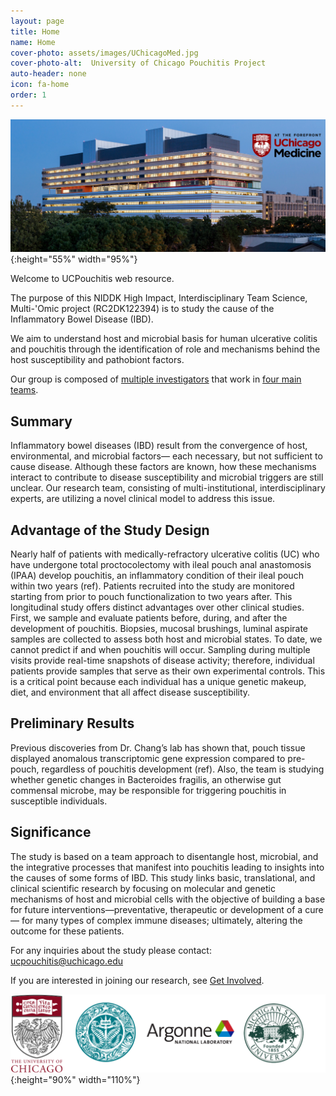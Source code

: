 ```yaml
---
layout: page
title: Home
name: Home
cover-photo: assets/images/UChicagoMed.jpg
cover-photo-alt:  University of Chicago Pouchitis Project
auto-header: none
icon: fa-home
order: 1
---
```


![University Hospital](assets/images/UChicagoMed.jpg){:height="55%" width="95%"}

Welcome to UCPouchitis web resource.

The purpose of this NIDDK High Impact, Interdisciplinary Team Science, Multi-'Omic project (RC2DK122394) is to study the cause of the Inflammatory Bowel Disease (IBD).

We aim to understand host and microbial basis for human ulcerative colitis and pouchitis through the identification of role and mechanisms behind the host susceptibility and pathobiont factors.

Our group is composed of [multiple investigators](Investigators.html) that work in [four main teams](Teams.html).

## Summary

Inflammatory bowel diseases (IBD) result from the convergence of host, environmental, and microbial factors— each necessary, but not sufficient to cause disease. Although these factors are known, how these mechanisms interact to contribute to disease susceptibility and microbial triggers are still unclear. Our research team, consisting of multi-institutional, interdisciplinary experts, are utilizing a novel clinical model to address this issue.

## Advantage of the Study Design

Nearly half of patients with medically-refractory ulcerative colitis (UC) who have undergone total proctocolectomy with ileal pouch anal anastomosis (IPAA) develop pouchitis, an inflammatory condition of their ileal pouch within two years (ref). Patients recruited into the study are monitored starting from prior to pouch functionalization to two years after. This longitudinal study offers distinct advantages over other clinical studies. First, we sample and evaluate patients before, during, and after the development of pouchitis. Biopsies, mucosal brushings, luminal aspirate samples are collected to assess both host and microbial states. To date, we cannot predict if and when pouchitis will occur. Sampling during multiple visits provide real-time snapshots of disease activity; therefore, individual patients provide samples that serve as their own experimental controls. This is a critical point because each individual has a unique genetic makeup, diet, and environment that all affect disease susceptibility.

## Preliminary Results

Previous discoveries from Dr. Chang’s lab has shown that, pouch tissue displayed anomalous transcriptomic gene expression compared to pre-pouch, regardless of pouchitis development (ref). Also, the team is studying whether genetic changes in Bacteroides fragilis, an otherwise gut commensal microbe, may be responsible for triggering pouchitis in susceptible individuals.

## Significance

The study is based on a team approach to disentangle host, microbial, and the integrative processes that manifest into pouchitis leading to insights into the causes of some forms of IBD. This study links basic, translational, and clinical scientific research by focusing on molecular and genetic mechanisms of host and microbial cells with the objective of building a base for future interventions—preventative, therapeutic or development of a cure— for many types of complex immune diseases; ultimately, altering the outcome for these patients.

For any inquiries about the study please contact: <ucpouchitis@uchicago.edu>

If you are interested in joining our research, see [Get Involved](Get-Involved.html).

![Institutions Banner](assets/images/BannerLogo.png){:height="90%" width="110%"}

